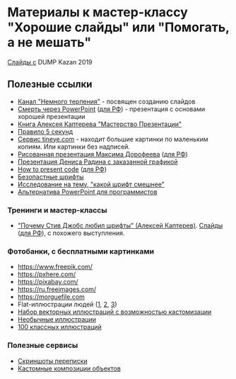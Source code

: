# Материалы к мастер-классу "Хорошие слайды" или "Помогать, а не мешать"

[Слайды с](https://drive.google.com/file/d/1MeRUZWNKI98HAwUUZvxPieWtjCylFDK3/view?usp=sharing) DUMP Kazan 2019

## Полезные ссылки
- [Канал "Немного терпения"](https://t.me/pptxx) - посвящен созданию слайдов
- [Смерть через PowerPoint](https://www.slideshare.net/thecroaker/death-by-powerpoint-rus) ([для РФ](https://drive.google.com/file/d/15LYX_Ma6iH0JksVDX2rKFMKUvC1BSEMQ/view?usp=sharing)) - презентация с основами хорошей презентации
- [Книга Алексея Каптерева "Мастерство Презентации"](https://www.litres.ru/aleksey-kapterev/masterstvo-prezentacii-kak-sozdavat-prezentacii-kotorye-mogut-izmenit-mir/?lfrom=460221634&ref_key=310f2a28e29537b83490a5d1c931866c172f878edeb9c60325f46ef89631492b&ref_offer=1)
- [Правило 5 секунд](https://marketing.wikireading.ru/8731)
- [Сервис tineye.com](https://www.tineye.com) - находит большие картинки по маленьким копиям. Или картинки без надписей.
- [Рисованная презентация Максима Дорофеева](https://www.slideshare.net/Cartmendum/shewhart-6sigma-and-snowflakemen
) ([для РФ](https://drive.google.com/file/d/1IO4R1uYjZlCTCWv3gCkUvu5gxqc7L10S/view?usp=sharing))
- [Презентация Дениса Радина с заказанной графикой](https://drive.google.com/file/d/1X9ua8HVz_kF5LbK7bpTjZlDL4jSuwH4O/view)
- [How to present code](https://www.slideshare.net/LookAtMySlides/codeware) ([для РФ](https://drive.google.com/file/d/14UgsrQu15MfbRKpUA5Aqg58G5LAgoEgO/view?usp=sharing)) 
- [Безопастные шрифты]( https://templates.mailchimp.com/design/typography/)
- [Исследование на тему, "какой шрифт смешнее"](https://www.ncbi.nlm.nih.gov/pubmed/18459353)
- [Альтернатива PowerPoint для программистов](https://github.com/shower/shower)

### Тренинги и мастер-классы
- ["Почему Стив Джобс любил шрифты" (Алексей Каптерев)](https://youtu.be/vRzaPvm3nhY). [Слайды]( https://www.slideshare.net/thecroaker/lectures-on-typefaces) ([для РФ](https://drive.google.com/file/d/1jFHR7SRSC71z1r1d2wFqtWydJdMJqsO8/view?usp=sharing)), с похожего выступления.


### Фотобанки, с бесплатными картинками
 - https://www.freepik.com/
 - https://pxhere.com/
 - https://pixabay.com/
 - https://ru.freeimages.com/
 - https://morguefile.com
 - Flat-иллюстрации людей ([1](https://www.behance.net/gallery/69400595/People-Flat-Illustration), [2](https://www.behance.net/gallery/84031591/People-Illustration-Bundle2), [3](https://www.behance.net/gallery/73845993/People-Illustration-Bundle))
 - [Набор векторных иллюстраций с возможностью кастомизации](https://iradesign.io/)
 - [Необычные иллюстрации](https://mixkit.co/)
 - [100 классных иллюстраций](https://illlustrations.co/)
 
 ### Полезные сервисы
 - [Cкриншоты переписки](https://screenchat.live/)
 - [Кастомные композиции объектов](https://artboard.studio/)
 
